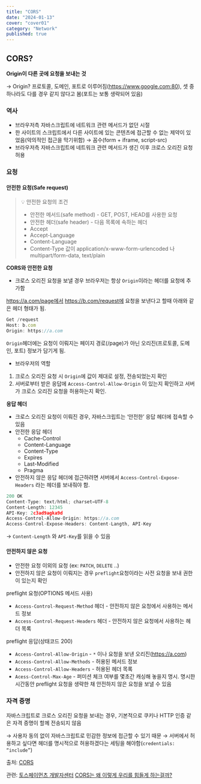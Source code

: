 ```yaml
---
title: "CORS"
date: "2024-01-13"
cover: "cover01"
category: "Network"
published: true
---
```


## CORS?

**Origin이 다른 곳에 요청을 보내는 것**

→ Origin? 프로토콜, 도메인, 포트로 이루어짐(https://www.google.com:80), 셋 중 하나라도 다를 경우 같지 않다고 봄(포트는 보통 생략되어 있음)

### 역사

- 브라우저측 자바스크립트에 네트워크 관련 메서드가 없던 시절
- 한 사이트의 스크립트에서 다른 사이트에 있는 콘텐츠에 접근할 수 없는 제약이 있었음(악의적인 접근을 막기위함) → 꼼수(form + iframe, script-src)
- 브라우저측 자바스크립트에 네트워크 관련 메서드가 생긴 이후 크로스 오리진 요청 허용

### 요청

#### 안전한 요청(Safe request)

> 💡 안전한 요청의 조건
>
> - 안전한 메서드(safe method) - GET, POST, HEAD를 사용한 요청
> - 안전한 헤더(safe header) - 다음 목록에 속하는 헤더
> - Accept
> - Accept-Language
> - Content-Language
> - Content-Type 값이 application/x-www-form-urlencoded 나 multipart/form-data, text/plain

**CORS와 안전한 요청**

- 크로스 오리진 요청을 보낼 경우 브라우저는 항상 `Origin`이라는 헤더를 요청에 추가함

https://a.com/page에서 https://b.com/request에 요청을 보낸다고 할때 아래와 같은 헤더 형태가 됨.

```jsx
Get /request
Host: b.com
Origin: https://a.com
```

`Origin`헤더에는 요청이 이뤄지는 페이지 경로(/page)가 아닌 오리진(프로토콜, 도메인, 포트) 정보가 담기게 됨.

- 브라우저의 역할

1. 크로스 오리진 요청 시 `Origin`에 값이 제대로 설정, 전송되었는지 확인
2. 서버로부터 받은 응답에 `Access-Control-Allow-Origin` 이 있는지 확인하고 서버가 크로스 오리진 요청을 허용하는지 확인.

**응답 헤더**

- 크로스 오리진 요청이 이뤄진 경우, 자바스크립트는 ‘안전한’ 응답 헤더에 접속할 수 있음
- 안전한 응답 헤더
  - Cache-Control
  - Content-Language
  - Content-Type
  - Expires
  - Last-Modified
  - Pragma
- 안전하지 않은 응답 헤더에 접근하려면 서버에서 `Access-Control-Expose-Headers` 라는 헤더를 보내줘야 함.

```jsx
200 OK
Content-Type: text/html; charset=UTF-8
Content-Length: 12345
API-Key: 2c3ad9agka9d
Access-Control-Allow-Origin: https://a.com
Access-Control-Expose-Headers: Content-Langth, API-Key
```

→ `Content-Length` 와 `API-Key`를 읽을 수 있음

#### 안전하지 않은 요청

- 안전한 요청 이외의 요청 (ex: `PATCH`, `DELETE` ..)
- 안전하지 않은 요청이 이뤄지는 경우 `preflight`요청이라는 사전 요청을 보내 권한이 있는지 확인

preflight 요청(OPTIONS 메서드 사용)

- `Access-Control-Request-Method` 헤더 - 안전하지 않은 요청에서 사용하는 메서드 정보
- `Access-Control-Request-Headers` 헤더 - 안전하지 않은 요청에서 사용하는 헤더 목록

preflight 응답(상태코드 200)

- `Access-Control-Allow-Origin` - `*` 이나 요청을 보낸 오리진(https://a.com)
- `Access-Control-Allow-Methods` - 허용된 메서드 정보
- `Access-Control-Allow-Headers` - 허용된 헤더 목록
- `Acess-Control-Max-Age` - 퍼미션 체크 여부를 몇초간 캐싱해 놓을지 명시. 명시한 시간동안 preflight 요청을 생략한 채 안전하지 않은 요청을 보낼 수 있음

### 자격 증명

자바스크립트로 크로스 오리진 요청을 보내는 경우, 기본적으로 쿠키나 HTTP 인증 같은 자격 증명이 할께 전송되지 않음

→ 사용자 동의 없이 자바스크립트로 민감한 정보에 접근할 수 있기 때문
→ 서버에서 허용하고 싶다면 헤더를 명시적으로 허용하겠다는 세팅을 해야함(`credentials: “include”`)

출처:
[CORS](https://ko.javascript.info/fetch-crossorigin)

관련:
[토스페이먼츠 개발자센터](https://docs.tosspayments.com/resources/glossary/cors)
[CORS는 왜 이렇게 우리를 힘들게 하는걸까?](https://evan-moon.github.io/2020/05/21/about-cors/)
